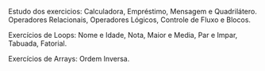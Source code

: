 Estudo dos exercicios:
Calculadora, Empréstimo, Mensagem e Quadrilátero.
Operadores Relacionais, Operadores Lógicos, Controle de Fluxo e Blocos.

Exercícios de Loops:
Nome e Idade, Nota, Maior e Media, Par e Impar, Tabuada, Fatorial.

Exercícios de Arrays:
Ordem Inversa.